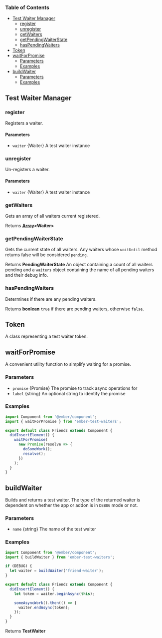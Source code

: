 <!-- Generated by documentation.js. Update this documentation by updating the source code. -->

### Table of Contents

- [Test Waiter Manager][1]
  - [register][2]
  - [unregister][3]
  - [getWaiters][4]
  - [getPendingWaiterState][5]
  - [hasPendingWaiters][6]
- [Token][7]
- [waitForPromise][8]
  - [Parameters][9]
  - [Examples][10]
- [buildWaiter][11]
  - [Parameters][12]
  - [Examples][13]

## Test Waiter Manager

### register

Registers a waiter.

#### Parameters

- `waiter` {Waiter} A test waiter instance

### unregister

Un-registers a waiter.

#### Parameters

- `waiter` {Waiter} A test waiter instance

### getWaiters

Gets an array of all waiters current registered.

Returns **[Array][14]&lt;Waiter>**

### getPendingWaiterState

Gets the current state of all waiters. Any waiters whose
`waitUntil` method returns false will be considered `pending`.

Returns **PendingWaiterState** An object containing a count of all waiters
pending and a `waiters` object containing the name of all pending waiters
and their debug info.

### hasPendingWaiters

Determines if there are any pending waiters.

Returns **[boolean][15]** `true` if there are pending waiters, otherwise `false`.

## Token

A class representing a test waiter token.

## waitForPromise

A convenient utility function to simplify waiting for a promise.

### Parameters

- `promise` {Promise<T>} The promise to track async operations for
- `label` {string} An optional string to identify the promise

### Examples

```javascript
import Component from '@ember/component';
import { waitForPromise } from 'ember-test-waiters';

export default class Friendz extends Component {
  didInsertElement() {
    waitForPromise(
      new Promise(resolve => {
        doSomeWork();
        resolve();
      })
    );
  }
}
```

## buildWaiter

Builds and returns a test waiter. The type of the
returned waiter is dependent on whether the app or
addon is in `DEBUG` mode or not.

### Parameters

- `name` {string} The name of the test waiter

### Examples

```javascript
import Component from '@ember/component';
import { buildWaiter } from 'ember-test-waiters';

if (DEBUG) {
  let waiter = buildWaiter('friend-waiter');
}

export default class Friendz extends Component {
  didInsertElement() {
    let token = waiter.beginAsync(this);

    someAsyncWork().then(() => {
      waiter.endAsync(token);
    });
  }
}
```

Returns **TestWaiter**

[1]: #test-waiter-manager
[2]: #register
[3]: #unregister
[4]: #getwaiters
[5]: #getpendingwaiterstate
[6]: #haspendingwaiters
[7]: #token
[8]: #waitforpromise
[9]: #parameters
[10]: #examples
[11]: #buildwaiter
[12]: #parameters-1
[13]: #examples-1
[14]: https://developer.mozilla.org/docs/Web/JavaScript/Reference/Global_Objects/Array
[15]: https://developer.mozilla.org/docs/Web/JavaScript/Reference/Global_Objects/Boolean

